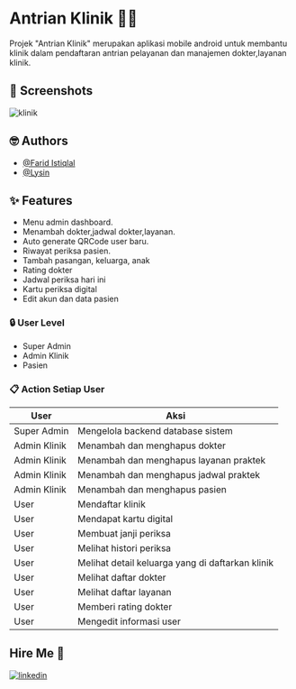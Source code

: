 # Antrian Klinik 👨‍⚕️

Projek "Antrian Klinik" merupakan aplikasi mobile android untuk membantu klinik dalam pendaftaran antrian pelayanan dan manajemen dokter,layanan klinik.


## 📸 Screenshots

![klinik](https://user-images.githubusercontent.com/34615322/161275169-835c8a67-815d-4176-8043-01be4ebbfe3e.png)

## 🤓 Authors 

- [@Farid Istiqlal](https://github.com/faridistiqlal)
- [@Lysin](https://github.com/mrlysin)

## ✨ Features 

- Menu admin dashboard.
- Menambah dokter,jadwal dokter,layanan.
- Auto generate QRCode user baru.
- Riwayat periksa pasien.
- Tambah pasangan, keluarga, anak
- Rating dokter
- Jadwal periksa hari ini
- Kartu periksa digital
- Edit akun dan data pasien

### 🔒 User Level 
- Super Admin
- Admin Klinik
- Pasien

### 📋 Action Setiap User 
User  | Aksi
------------- | -------------
Super Admin | Mengelola backend database sistem
Admin Klinik  | Menambah dan menghapus dokter
Admin Klinik  | Menambah dan menghapus layanan praktek 
Admin Klinik  | Menambah dan menghapus jadwal praktek
Admin Klinik  | Menambah dan menghapus pasien
User | Mendaftar klinik
User | Mendapat kartu digital
User | Membuat janji periksa
User | Melihat histori periksa
User | Melihat detail keluarga yang di daftarkan klinik
User | Melihat daftar dokter
User | Melihat daftar layanan
User | Memberi rating dokter
User | Mengedit informasi user

## Hire Me 🔗
[![linkedin](https://img.shields.io/badge/linkedin-0A66C2?style=for-the-badge&logo=linkedin&logoColor=white)](https://www.linkedin.com/in/farid-istiqlal-1ab8a0138/)
